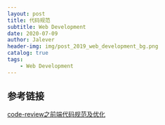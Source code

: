 ```yaml
---
layout: post
title: 代码规范
subtitle: Web Development
date: 2020-07-09
author: Jalever
header-img: img/post_2019_web_development_bg.png
catalog: true
tags:
    - Web Development
---
```




## 参考链接
[code-review之前端代码规范及优化](https://juejin.im/post/5f02c8eff265da22c058e050#heading-31)






